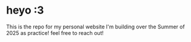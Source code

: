 # heyo :3

This is the repo for my personal website I'm building over the Summer of 2025 as practice! feel free to reach out!

